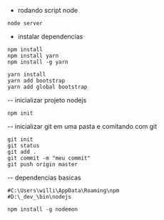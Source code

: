 - rodando script node
````
node server
````

- instalar dependencias
````
npm install
npm install yarn
npm install -g yarn

yarn install
yarn add bootstrap
yarn add global bootstrap

````

-- inicializar projeto nodejs
````
npm init
````

-- inicializar git em uma pasta e comitando com git
````
git init
git status
git add .
git commit -m "meu commit"
git push origin master
````

-- dependencias basicas
````
#C:\Users\willi\AppData\Roaming\npm
#D:\_dev_\bin\nodejs

npm install -g nodemon
````
